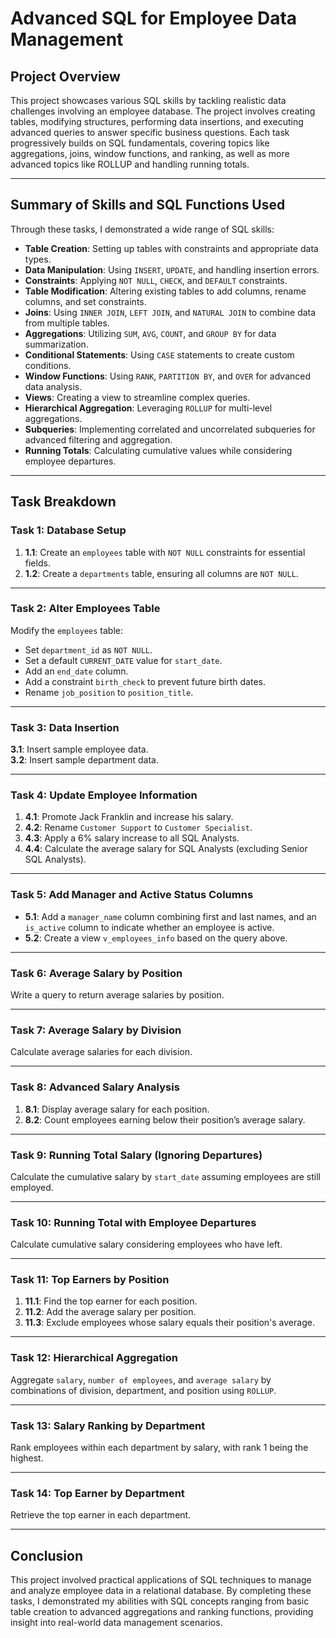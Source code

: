 # Advanced SQL for Employee Data Management

## Project Overview
This project showcases various SQL skills by tackling realistic data challenges involving an employee database. The project involves creating tables, modifying structures, performing data insertions, and executing advanced queries to answer specific business questions. Each task progressively builds on SQL fundamentals, covering topics like aggregations, joins, window functions, and ranking, as well as more advanced topics like ROLLUP and handling running totals.

---

## Summary of Skills and SQL Functions Used
Through these tasks, I demonstrated a wide range of SQL skills:
- **Table Creation**: Setting up tables with constraints and appropriate data types.
- **Data Manipulation**: Using `INSERT`, `UPDATE`, and handling insertion errors.
- **Constraints**: Applying `NOT NULL`, `CHECK`, and `DEFAULT` constraints.
- **Table Modification**: Altering existing tables to add columns, rename columns, and set constraints.
- **Joins**: Using `INNER JOIN`, `LEFT JOIN`, and `NATURAL JOIN` to combine data from multiple tables.
- **Aggregations**: Utilizing `SUM`, `AVG`, `COUNT`, and `GROUP BY` for data summarization.
- **Conditional Statements**: Using `CASE` statements to create custom conditions.
- **Window Functions**: Using `RANK`, `PARTITION BY`, and `OVER` for advanced data analysis.
- **Views**: Creating a view to streamline complex queries.
- **Hierarchical Aggregation**: Leveraging `ROLLUP` for multi-level aggregations.
- **Subqueries**: Implementing correlated and uncorrelated subqueries for advanced filtering and aggregation.
- **Running Totals**: Calculating cumulative values while considering employee departures.

---

## Task Breakdown

### Task 1: Database Setup
1. **1.1**: Create an `employees` table with `NOT NULL` constraints for essential fields.
2. **1.2**: Create a `departments` table, ensuring all columns are `NOT NULL`.

---

### Task 2: Alter Employees Table
Modify the `employees` table:
- Set `department_id` as `NOT NULL`.
- Set a default `CURRENT_DATE` value for `start_date`.
- Add an `end_date` column.
- Add a constraint `birth_check` to prevent future birth dates.
- Rename `job_position` to `position_title`.

---

### Task 3: Data Insertion
**3.1**: Insert sample employee data.  
**3.2**: Insert sample department data.

---

### Task 4: Update Employee Information
1. **4.1**: Promote Jack Franklin and increase his salary.
2. **4.2**: Rename `Customer Support` to `Customer Specialist`.
3. **4.3**: Apply a 6% salary increase to all SQL Analysts.
4. **4.4**: Calculate the average salary for SQL Analysts (excluding Senior SQL Analysts).

---

### Task 5: Add Manager and Active Status Columns
- **5.1**: Add a `manager_name` column combining first and last names, and an `is_active` column to indicate whether an employee is active.
- **5.2**: Create a view `v_employees_info` based on the query above.

---

### Task 6: Average Salary by Position
Write a query to return average salaries by position.  

---

### Task 7: Average Salary by Division
Calculate average salaries for each division.  

---

### Task 8: Advanced Salary Analysis
1. **8.1**: Display average salary for each position.
2. **8.2**: Count employees earning below their position’s average salary.  

---

### Task 9: Running Total Salary (Ignoring Departures)
Calculate the cumulative salary by `start_date` assuming employees are still employed.  

---

### Task 10: Running Total with Employee Departures
Calculate cumulative salary considering employees who have left.  

---

### Task 11: Top Earners by Position
1. **11.1**: Find the top earner for each position.
2. **11.2**: Add the average salary per position.
3. **11.3**: Exclude employees whose salary equals their position's average.  

---

### Task 12: Hierarchical Aggregation
Aggregate `salary`, `number of employees`, and `average salary` by combinations of division, department, and position using `ROLLUP`.

---

### Task 13: Salary Ranking by Department
Rank employees within each department by salary, with rank 1 being the highest.  

---

### Task 14: Top Earner by Department
Retrieve the top earner in each department.  

---

## Conclusion
This project involved practical applications of SQL techniques to manage and analyze employee data in a relational database. By completing these tasks, I demonstrated my abilities with SQL concepts ranging from basic table creation to advanced aggregations and ranking functions, providing insight into real-world data management scenarios.

